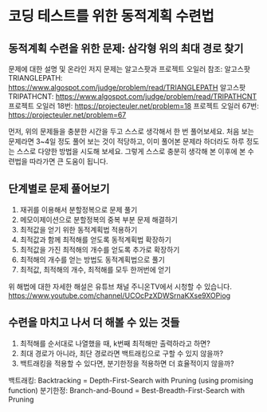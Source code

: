# 코딩 테스트를 위한 동적계획 수련법

## 동적계획 수련을 위한 문제: 삼각형 위의 최대 경로 찾기

문제에 대한 설명 및 온라인 저지 문제는 알고스팟과 프로젝트 오일러 참조:
알고스팟 TRIANGLEPATH: https://www.algospot.com/judge/problem/read/TRIANGLEPATH 
알고스팟 TRIPATHCNT: https://www.algospot.com/judge/problem/read/TRIPATHCNT 
프로젝트 오일러 18번: https://projecteuler.net/problem=18 
프로젝트 오일러 67번: https://projecteuler.net/problem=67 

먼저, 위의 문제들을 충분한 시간을 두고 스스로 생각해서 한 번 풀어보세요.
처음 보는 문제라면 3~4일 정도 풀어 보는 것이 적당하고,
이미 풀어본 문제라 하더라도 하루 정도는 스스로 다양한 방법을 시도해 보세요.
그렇게 스스로 충분히 생각해 본 이후에 본 수련법을 따라가면 큰 도움이 됩니다.

## 단계별로 문제 풀어보기

1. 재귀를 이용해서 분할정복으로 문제 풀기
2. 메모이제이션으로 분할정복의 중복 부분 문제 해결하기
3. 최적값을 얻기 위한 동적계획법 적용하기
4. 최적값과 함께 최적해를 얻도록 동적계획법 확장하기
5. 최적값을 가진 최적해의 개수를 얻도록 추가로 확장하기
6. 최적해의 개수를 얻는 방법도 동적계획법으로 풀기
7. 최적값, 최적해의 개수, 최적해를 모두 한꺼번에 얻기

위 해법에 대한 자세한 해설은 유튜브 채널 주니온TV에서 시청할 수 있습니다.
https://www.youtube.com/channel/UCOcPzXDWSrnaKXse9XOPiog 

## 수련을 마치고 나서 더 해볼 수 있는 것들

1. 최적해를 순서대로 나열했을 때, k번째 최적해만 출력하라고 하면?
2. 최대 경로가 아니라, 최단 경로라면 백트래킹으로 구할 수 있지 않을까?
3. 백트래킹을 적용할 수 있다면, 분기한정을 적용하면 더 효율적이지 않을까?

백트래킹: Backtracking = Depth-First-Search with Pruning (using promising function)
분기한정: Branch-and-Bound = Best-Breadth-First-Search with Pruning
